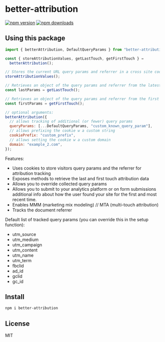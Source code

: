# better-attribution

[![npm version](https://badgen.net/npm/v/better-attribution)](https://npm.im/better-attribution) [![npm downloads](https://badgen.net/npm/dm/better-attribution)](https://npm.im/better-attribution)

## Using this package

```js
import { betterAttribution, DefaultQueryParams } from "better-attribution";

const { storeAttributionValues, getLastTouch, getFirstTouch } =
  betterAttribution();

// Stores the current URL query params and referrer in a cross site cookie
storeAttributionValues();

// Retrieves an object of the query params and referrer from the latest visit
const lastParams = getLastTouch();

// Retrieves an object of the query params and referrer from the first visit
const firstParams = getFirstTouch();

// optional arguments:
betterAttribution({
  // allows tracking of additional (or fewer) query params
  queryParams: [...DefaultQueryParams, "custom_known_query_param"],
  // allows prefixing the cookie w a custom string
  cookiePrefix: "custom_prefix",
  // allows setting the cookie w a custom domain
  domain: "example_2.com",
});
```

Features:

- Uses cookies to store visitors query params and the referrer for attribution tracking
- Exposes methods to retrieve the last and first touch attribution data
- Allows you to override collected query params
- Allows you to submit to your analytics platform or on form submissions additional info about how the user found your site for the first and most recent time.
- Enables MMM (marketing mix modeling) // MTA (multi-touch attribution)
- Tracks the document referrer

Default list of tracked query params (you can override this in the setup function):

- utm_source
- utm_medium
- utm_campaign
- utm_content
- utm_name
- utm_term
- fbclid
- ad_id
- gclid
- gc_id

## Install

```bash
npm i better-attribution
```

## License

MIT
